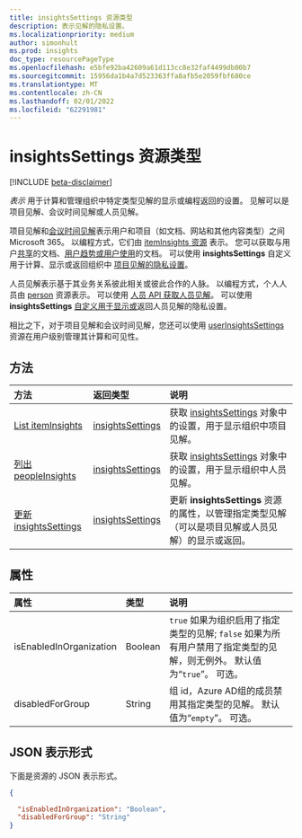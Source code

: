```yaml
---
title: insightsSettings 资源类型
description: 表示见解的隐私设置。
ms.localizationpriority: medium
author: simonhult
ms.prod: insights
doc_type: resourcePageType
ms.openlocfilehash: e5bfe92ba42609a61d113cc8e32faf4499db00b7
ms.sourcegitcommit: 15956da1b4a7d523363ffa8afb5e2059fbf680ce
ms.translationtype: MT
ms.contentlocale: zh-CN
ms.lasthandoff: 02/01/2022
ms.locfileid: "62291981"
---
```

# <a name="insightssettings-resource-type"></a>insightsSettings 资源类型

[!INCLUDE [beta-disclaimer](../../includes/beta-disclaimer.md)]

_表示_ 用于计算和管理组织中特定类型见解的显示或编程返回的设置。 见解可以是项目见解、会议时间见解或人员见解。 

项目见解和[会议时间见解](https://support.microsoft.com/office/suggested-meeting-hours-0613d113-d7c1-4faa-bb11-c8ba30a78ef1)表示用户和项目（如文档、网站和其他内容类型）之间Microsoft 365。 以编程方式，它们由 [itemInsights 资源](iteminsights.md) 表示。 您可以获取与用户[共享](../api/insights-list-shared.md)的文档、[用户趋势或](../api/insights-list-trending.md)[用户使用](../api/insights-list-used.md)的文档。 可以使用 **insightsSettings** 自定义用于计算、显示或返回组织中 [项目见解的隐私设置](/graph/insights-customize-item-insights-privacy)。

人员见解表示基于其业务关系彼此相关或彼此合作的人脉。 以编程方式，个人人员由 [person](person.md) 资源表示。 可以使用 [人员 API 获取人员见解](/graph/people-example)。 可以使用 **insightsSettings** [自定义用于显示或](/graph/insights-customize-people-insights-privacy)返回人员见解的隐私设置。

相比之下，对于项目见解和会议时间[](https://support.microsoft.com/office/update-your-meeting-hours-using-the-profile-card-0613d113-d7c1-4faa-bb11-c8ba30a78ef1)见解，您还可以使用 [userInsightsSettings](userinsightssettings.md) 资源在用户级别管理其计算和可见性。

## <a name="methods"></a>方法

| 方法       | 返回类型 | 说明 |
|:-------------|:------------|:------------|
| [List itemInsights](../api/organizationsettings-list-iteminsights.md) | [insightsSettings](insightssettings.md) | 获取 [insightsSettings](insightssettings.md) 对象中的设置，用于显示组织中项目见解。 |
| [列出 peopleInsights](../api/organizationsettings-list-peopleinsights.md) | [insightsSettings](insightssettings.md) | 获取 [insightsSettings](insightssettings.md) 对象中的设置，用于显示组织中人员见解。 |
| [更新 insightsSettings](../api/insightssettings-update.md) | [insightsSettings](insightssettings.md) | 更新 **insightsSettings** 资源的属性，以管理指定类型见解（可以是项目见解或人员见解）的显示或返回。 |


## <a name="properties"></a>属性

| 属性   | 类型|说明|
|:---------------|:--------|:----------|
|isEnabledInOrganization|Boolean| `true` 如果为组织启用了指定类型的见解; `false` 如果为所有用户禁用了指定类型的见解，则无例外。 默认值为“`true`”。 可选。|
|disabledForGroup|String| 组 id，Azure AD组的成员禁用其指定类型的见解。 默认值为“`empty`”。 可选。|

## <a name="json-representation"></a>JSON 表示形式

下面是资源的 JSON 表示形式。

<!-- {
  "blockType": "resource",
  "optionalProperties": [],
  "@odata.type": "microsoft.graph.insightsSettings"
}-->

```json
{

  "isEnabledInOrganization": "Boolean",
  "disabledForGroup": "String"
}
```





